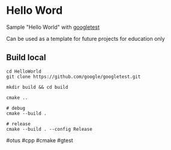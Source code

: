 # Hello Word
Sample "Hello World" with [googletest](https://github.com/google/googletest)

Can be used as a template for future projects for education only

## Build local
```shell
cd HelloWorld
git clone https://github.com/google/googletest.git

mkdir build && cd build

cmake ..

# debug
cmake --build .

# release
cmake --build . --config Release
```

#otus #cpp #cmake #gtest